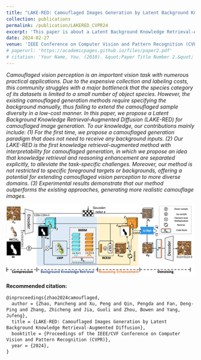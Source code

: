 ```yaml
---
title: "LAKE-RED: Camouflaged Images Generation by Latent Background Knowledge Retrieval-Augmented Diffusion"
collection: publications
permalink: /publication/LAKERED_CVPR24
excerpt: 'This paper is about a Latent Background Knowledge Retrieval-Augmented Diffusion (LAKE-RED) for camouflaged image generation.'
date: 2024-02-27
venue: 'IEEE Conference on Computer Vision and Pattern Recognition (CVPR)'
# paperurl: 'https://academicpages.github.io/files/paper2.pdf'
# citation: 'Your Name, You. (2010). &quot;Paper Title Number 2.&quot; <i>Journal 1</i>. 1(2).'
---
```


*Camouflaged vision perception is an important vision task with numerous practical applications. Due to the expensive collection and labeling costs, this community struggles with a major bottleneck that the species category of its datasets is limited to a small number of object species. However, the existing camouflaged generation methods require specifying the background manually, thus failing to extend the camouflaged sample diversity in a low-cost manner. In this paper, we propose a Latent Background Knowledge Retrieval-Augmented Diffusion (LAKE-RED) for camouflaged image generation. To our knowledge, our contributions mainly include: (1) For the first time, we propose a camouflaged generation paradigm that does not need to receive any background inputs. (2) Our LAKE-RED is the first knowledge retrieval-augmented method with interpretability for camouflaged generation, in which we propose an idea that knowledge retrieval and reasoning enhancement are separated explicitly, to alleviate the task-specific challenges. Moreover, our method is not restricted to specific foreground targets or backgrounds, offering a potential for extending camouflaged vision perception to more diverse domains. (3) Experimental results demonstrate that our method outperforms the existing approaches, generating more realistic camouflage images.*

![](../images/lakered_pipline.png)



**Recommended citation:**

~~~
@inproceedings{zhao2024camouflaged,
  author = {Zhao, Pancheng and Xu, Peng and Qin, Pengda and Fan, Deng-Ping and Zhang, Zhicheng and Jia, Guoli and Zhou, Bowen and Yang, Jufeng},
  title = {LAKE-RED: Camouflaged Images Generation by Latent Background Knowledge Retrieval-Augmented Diffusion},
  booktitle = {Proceedings of the IEEE/CVF Conference on Computer Vision and Pattern Recognition (CVPR)},
  year = {2024},
}
~~~

